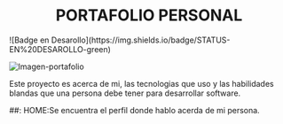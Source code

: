 <h1 align="center">PORTAFOLIO PERSONAL</h1>
![Badge en Desarollo](https://img.shields.io/badge/STATUS-EN%20DESAROLLO-green)

![Imagen-portafolio](https://github.com/user-attachments/assets/2e3008b1-cccf-49d7-9f7e-7befbd7eb4af)

<p>Este proyecto es acerca de mi, las tecnologias que uso y las habilidades blandas que una persona debe tener para desarrollar software.</p>

##: HOME:Se encuentra el perfil donde hablo acerda de mi persona.






